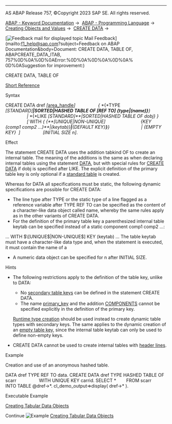   

* * *

AS ABAP Release 757, ©Copyright 2023 SAP SE. All rights reserved.

[ABAP - Keyword Documentation](javascript:call_link\('abenabap.htm'\)) →  [ABAP - Programming Language](javascript:call_link\('abenabap_reference.htm'\)) →  [Creating Objects and Values](javascript:call_link\('abencreate_objects.htm'\)) →  [CREATE DATA](javascript:call_link\('abapcreate_data.htm'\)) → 

 [![](Mail.gif?object=Mail.gif&sap-language=EN "Feedback mail for displayed topic") Mail Feedback](mailto:f1_help@sap.com?subject=Feedback on ABAP Documentation&body=Document: CREATE DATA, TABLE OF, ABAPCREATE_DATA_ITAB, 757%0D%0A%0D%0AError:%0D%0A%0D%0A%0D%0A%
0D%0ASuggestion for improvement:)

CREATE DATA, TABLE OF

[Short Reference](javascript:call_link\('abapcreate_data_shortref.htm'\))

Syntax

CREATE DATA dref *\[*[area\_handle](javascript:call_link\('abapcreate_data_area_handle.htm'\))*\]*
                 *{* *{*TYPE *\[*STANDARD*\]**|*SORTED*|*HASHED TABLE OF *\[*REF TO*\]* *{*type*|*(name)*}**}*
                 *|* *{*LIKE *\[*STANDARD*\]**|*SORTED*|*HASHED TABLE OF dobj*}* *}*
                 *\[* WITH *{* *{**\[*UNIQUE*|*NON-UNIQUE*\]*
                           *{*KEY *{*comp1 comp2 ...*}**|*(keytab)*}**|**{*DEFAULT KEY*}**}**}*
                        *|* *{*EMPTY KEY*}*  *\]*
                 *\[*INITIAL SIZE n*\]*.

Effect

The statement CREATE DATA uses the addition tabkind OF to create an internal table. The meaning of the additions is the same as when declaring internal tables using the statement [DATA](javascript:call_link\('abapdata_itab.htm'\)), but with special rules for [CREATE DATA](javascript:call_link\('abapcreate_data_existing.htm'\)) if dobj is specified after LIKE. The explicit definition of the primary table key is only optional if a [standard table](javascript:call_link\('abenstandard_table_glosry.htm'\) "Glossary Entry") is created.

Whereas for DATA all specifications must be static, the following dynamic specifications are possible for CREATE DATA:

-   The line type after TYPE or the static type of a line flagged as a reference variable after TYPE REF TO can be specified as the content of a character-like data object called name, whereby the same rules apply as in the other variants of CREATE DATA.
-   For the definition of the primary table key a parenthesized internal table keytab can be specified instead of a static component comp1 comp2 ...:

... WITH $\[UNIQUE$|NON-UNIQUE$\] KEY (keytab) ...
The table keytab must have a character-like data type and, when the statement is executed, it must contain the name of a

-   A numeric data object can be specified for n after INITIAL SIZE.

Hints

-   The following restrictions apply to the definition of the table key, unlike to DATA:
    
    -   No [secondary table keys](javascript:call_link\('abensecondary_table_key_glosry.htm'\) "Glossary Entry") can be defined in the statement CREATE DATA.
    -   The name [primary\_key](javascript:call_link\('abapdata_primary_key.htm'\)) and the addition [COMPONENTS](javascript:call_link\('abapdata_primary_key.htm'\)) cannot be specified explicitly in the definition of the primary key.
    
    [Runtime type creation](javascript:call_link\('abenrun_time_type_creation_glosry.htm'\) "Glossary Entry") should be used instead to create dynamic table types with secondary keys. The same applies to the dynamic creation of an [empty table key](javascript:call_link\('abenitab_empty_key.htm'\)), since the internal table keytab can only be used to define non-empty keys.
    
-   CREATE DATA cannot be used to create internal tables with [header lines](javascript:call_link\('abenheader_line_glosry.htm'\) "Glossary Entry").

Example

Creation and use of an anonymous hashed table.

DATA dref TYPE REF TO data.
CREATE DATA dref TYPE HASHED TABLE OF scarr
                 WITH UNIQUE KEY carrid.
SELECT \*
       FROM scarr
       INTO TABLE @dref->\*.
cl\_demo\_output=>display( dref->\* ).

Executable Example

[Creating Tabular Data Objects](javascript:call_link\('abencreate_tabular_data_abexa.htm'\))

Continue
![Example](exa.gif "Example") [Creating Tabular Data Objects](javascript:call_link\('abencreate_tabular_data_abexa.htm'\))